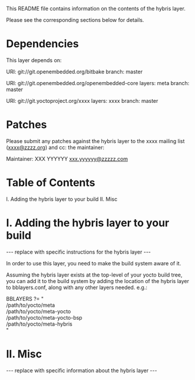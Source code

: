 This README file contains information on the contents of the
hybris layer.

Please see the corresponding sections below for details.


Dependencies
============

This layer depends on:

  URI: git://git.openembedded.org/bitbake
  branch: master

  URI: git://git.openembedded.org/openembedded-core
  layers: meta
  branch: master

  URI: git://git.yoctoproject.org/xxxx
  layers: xxxx
  branch: master


Patches
=======

Please submit any patches against the hybris layer to the
xxxx mailing list (xxxx@zzzz.org) and cc: the maintainer:

Maintainer: XXX YYYYYY <xxx.yyyyyy@zzzzz.com>


Table of Contents
=================

  I. Adding the hybris layer to your build
 II. Misc


I. Adding the hybris layer to your build
=================================================

--- replace with specific instructions for the hybris layer ---

In order to use this layer, you need to make the build system aware of
it.

Assuming the hybris layer exists at the top-level of your
yocto build tree, you can add it to the build system by adding the
location of the hybris layer to bblayers.conf, along with any
other layers needed. e.g.:

  BBLAYERS ?= " \
    /path/to/yocto/meta \
    /path/to/yocto/meta-yocto \
    /path/to/yocto/meta-yocto-bsp \
    /path/to/yocto/meta-hybris \
    "


II. Misc
========

--- replace with specific information about the hybris layer ---
